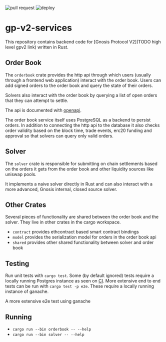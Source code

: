 ![pull request](https://github.com/gnosis/gp-v2-services/workflows/pull%20request/badge.svg) ![deploy](https://github.com/gnosis/gp-v2-services/workflows/deploy/badge.svg)

# gp-v2-services

This repository contains backend code for [Gnosis Protocol V2](TODO high level gpv2 link) written in Rust.

## Order Book

The `orderbook` crate provides the http api through which users (usually through a frontend web application) interact with the order book.
Users can add signed orders to the order book and query the state of their orders.

Solvers also interact with the order book by querying a list of open orders that they can attempt to settle.

The api is documented with [openapi](https://protocol-rinkeby.dev.gnosisdev.com/api/).

The order book service itself uses PostgreSQL as a backend to persist orders.
In addition to connecting the http api to the database it also checks order validity based on the block time, trade events, erc20 funding and approval so that solvers can query only valid orders.

## Solver

The `solver` crate is responsible for submitting on chain settlements based on the orders it gets from the order book and other liquidity sources like uniswap pools.

It implements a naive solver directly in Rust and can also interact with a more advanced, Gnosis internal, closed source solver.


## Other Crates

Several pieces of functionality are shared between the order book and the solver. They live in other crates in the cargo workspace.

* `contract` provides ethcontract based smart contract bindings
* `model` provides the serialization model for orders in the order book api
* `shared` provides other shared functionality between solver and order book

## Testing

Run unit tests with `cargo test`.
Some (by default ignored) tests require a locally running Postgres instance as seen on [CI](.github/workflows/pull-request.yaml).
More extensive end to end tests can be run with `cargo test -p e2e`.
These require a locally running instance of ganache.

A more extensive e2e test using ganache

## Running

* `cargo run --bin orderbook -- --help`
* `cargo run --bin solver -- --help`
